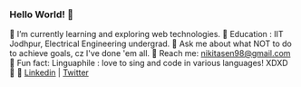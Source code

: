 ### Hello World! 👋

:black_heart: I’m currently learning and exploring web technologies.  :black_heart:	Education : IIT Jodhpur, Electrical Engineering undergrad.  :black_heart:	Ask me about what NOT to do to achieve goals, cz I've done 'em all.  :black_heart:	Reach me: nikitasen98@gmail.com  :black_heart:	Fun fact: Linguaphile : love to sing and code in various languages! XDXD  :black_heart: 🔗 [Linkedin](www.linkedin.com/in/nikita-sen) | [Twitter](twitter.com/limbo_dweller)

